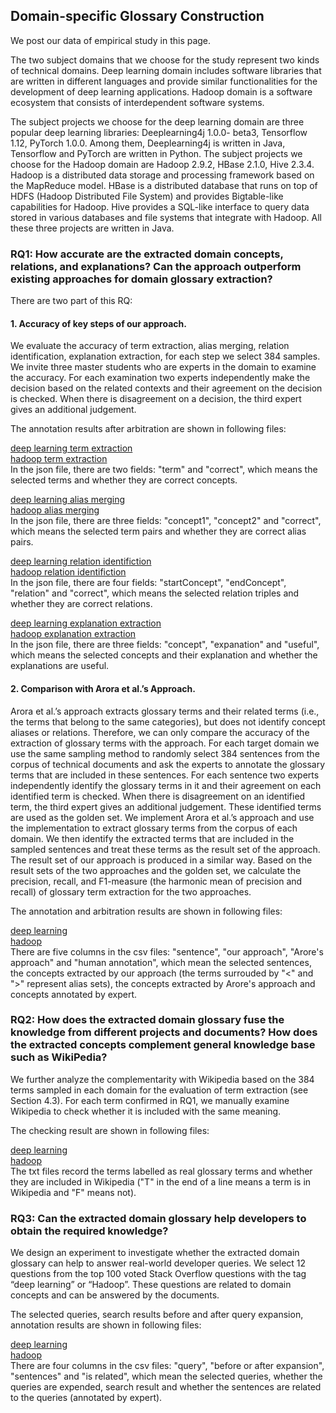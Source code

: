 ## Domain-specific Glossary Construction

We post our data of empirical study in this page.

The two subject domains that we choose for the study represent two kinds of technical domains. Deep learning domain includes software libraries that are written in different languages and provide similar functionalities for the development of deep learning applications. Hadoop domain is a software ecosystem that consists of interdependent software systems. 

The subject projects we choose for the deep learning domain are three popular deep learning libraries: Deeplearning4j 1.0.0-
beta3, Tensorflow 1.12, PyTorch 1.0.0. Among them, Deeplearning4j is written in Java, Tensorflow and PyTorch are written in Python. The subject projects we choose for the Hadoop domain are Hadoop 2.9.2, HBase 2.1.0, Hive 2.3.4. Hadoop is a distributed data storage and processing framework based on the MapReduce model. HBase is a distributed database that runs on top of HDFS (Hadoop Distributed File System) and provides Bigtable-like capabilities for Hadoop. Hive provides a SQL-like interface to query data stored in various databases and file systems that integrate with Hadoop. All these three projects are written in Java.

### RQ1: How accurate are the extracted domain concepts, relations, and explanations? Can the approach outperform existing approaches for domain glossary extraction?

There are two part of this RQ:

#### 1. Accuracy of key steps of our approach.

We evaluate the accuracy of term extraction, alias merging, relation identification, explanation extraction, for each step we select 384 samples. We invite three master students who are experts in the domain to examine the accuracy. For each examination two experts independently make the decision based on the related contexts and their agreement on the decision is checked. When there is disagreement on a decision, the third expert gives an additional judgement.

The annotation results after arbitration are shown in following files:


[deep learning term extraction](./deeplearning_term_arbitration.json)<br>
[hadoop term extraction](./hadoop_term_arbitration.json)<br>
In the json file, there are two fields: "term" and "correct", which means the selected terms and whether they are correct concepts.

[deep learning alias merging](./deeplearning_fusion_arbitration.json)<br>
[hadoop alias merging](./hadoop_fusion_arbitration.json)<br>
In the json file, there are three fields: "concept1", "concept2" and "correct", which means the selected term pairs and whether they are correct alias pairs.

[deep learning relation identifiction](./deeplearning_relation_arbitration.json)<br>
[hadoop relation identifiction](./hadoop_relation_arbitration.json)<br>
In the json file, there are four fields: "startConcept", "endConcept", "relation" and "correct", which means the selected relation triples and whether they are correct relations.

[deep learning explanation extraction](./deeplearning_explanation_arbitration.json)<br>
[hadoop explanation extraction](./hadoop_explanation_arbitration.json)<br>
In the json file, there are three fields: "concept", "expanation" and "useful", which means the selected concepts and their explanation and whether the explanations are useful.

#### 2. Comparison with Arora et al.’s Approach.

Arora et al.’s approach extracts glossary terms and their related terms (i.e., the terms that belong to the same categories), but does not identify concept aliases or relations. Therefore, we can only compare the accuracy of the extraction of glossary terms with the approach. For each target domain we use the same sampling method to randomly select 384 sentences from the corpus of technical documents and ask the experts to annotate the glossary terms that are included in these sentences. For each sentence two experts independently identify the glossary terms in it and their agreement on each identified term is checked. When there is disagreement on an identified term, the third expert gives an additional judgement. These identified terms are used as the golden set. We implement Arora et al.’s approach and use the implementation to extract glossary terms from the corpus of each domain. We then identify the extracted terms that are included in the sampled sentences and treat these terms as the result set of the approach. The result set of our approach is produced in a similar way. Based on the result sets of the two approaches and the golden set, we calculate the precision, recall, and F1-measure (the harmonic mean of precision and recall) of glossary term extraction for the two approaches.

The annotation and arbitration results are shown in following files:

[deep learning](./DL_comparison.csv)<br>
[hadoop](./hadoop_comparison.csv)<br>
There are five columns in the csv files: "sentence", "our approach", "Arore's approach" and "human annotation", which mean the selected sentences, the concepts extracted by our approach (the terms surrouded by "<" and ">" represent alias sets), the concepts extracted by Arore's approach and concepts annotated by expert.

### RQ2: How does the extracted domain glossary fuse the knowledge from different projects and documents? How does the extracted concepts complement general knowledge base such as WikiPedia?

We further analyze the complementarity with Wikipedia based on the 384 terms sampled in each domain for the evaluation of term extraction (see Section 4.3). For each term confirmed in RQ1, we manually examine Wikipedia to check whether it is included with the same meaning.

The checking result are shown in following files:

[deep learning](./DL_wikipedia.txt)<br>
[hadoop](./hadoop_wikipedia.txt)<br>
The txt files record the terms labelled as real glossary terms and whether they are included in Wikipedia ("T" in the end of a line means a term is in Wikipedia and "F" means not).

### RQ3: Can the extracted domain glossary help developers to obtain the required knowledge?

We design an experiment to investigate whether the extracted domain glossary can help to answer real-world developer queries. We select 12 questions from the top 100 voted Stack Overflow questions with the tag “deep learning” or “Hadoop”. These questions are related to domain concepts and can be answered by the documents.

The selected queries, search results before and after query expansion, annotation results are shown in following files:

[deep learning](./DL_usefulness.csv)<br>
[hadoop](./hadoop_usefulness.csv)<br>
There are four columns in the csv files: "query", "before or after expansion", "sentences" and "is related", which mean the selected queries, whether the queries are expended, search result and whether the sentences are related to the queries (annotated by expert).



